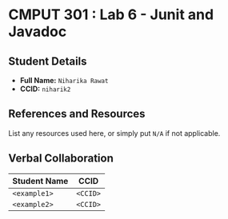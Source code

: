 # CMPUT 301 : Lab 6 - Junit and Javadoc

## Student Details

- **Full Name:** `Niharika Rawat`
- **CCID:** `niharik2`

## References and Resources

List any resources used here, or simply put `N/A` if not applicable.

## Verbal Collaboration

| Student Name | CCID     |
| ------------ | -------- |
| `<example1>` | `<CCID>` |
| `<example2>` | `<CCID>` |
